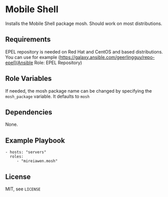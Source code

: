 # Mobile Shell

Installs the Mobile Shell package mosh. Should work on most distributions.

## Requirements

EPEL repository is needed on Red Hat and CentOS and based distributions. You can use for example (https://galaxy.ansible.com/geerlingguy/repo-epel](Ansible Role: EPEL Repository)

## Role Variables

If needed, the mosh package name can be changed by specifying the `mosh_package` variable. It defaults to `mosh`

## Dependencies

None.

## Example Playbook

    - hosts: "servers"
      roles:
         - "mireiawen.mosh"

## License
MIT, see `LICENSE`
